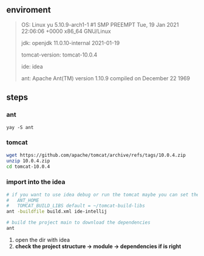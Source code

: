 ## enviroment


> OS: 							Linux yu 5.10.9-arch1-1 #1 SMP PREEMPT Tue, 19 Jan 2021 22:06:06 +0000 x86_64 GNU/Linux
>
> jdk:							 openjdk 11.0.10-internal 2021-01-19
>
> tomcat-version: 	   tomcat-10.0.4
>
> ide:							  idea
>
> ant: 							Apache Ant(TM) version 1.10.9 compiled on December 22 1969



## steps

### ant

`yay -S ant`

### tomcat

```bash
wget https://github.com/apache/tomcat/archive/refs/tags/10.0.4.zip
unzip 10.0.4.zip
cd tomcat-10.0.4
```

### import into the idea

```bash
# if you want to use idea debug or run the tomcat maybe you can set the enviroment bellow
#   ANT_HOME
#   TOMCAT_BUILD_LIBS default = ~/tomcat-build-libs
ant -buildfile build.xml ide-intellij

# build the project main to download the dependencies
ant 
```

1. open the dir with idea
2. **check the project structure -> module -> dependencies if is right** 